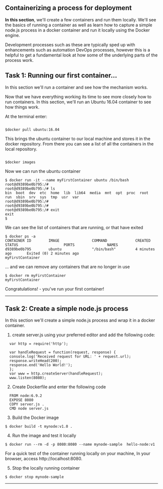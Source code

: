 
## Containerizing a process for deployment

**In this section**, we'll create a few containers and run them locally. We'll see the basics of running a container as well as learn how to capture a simple node.js process in a docker container and run it locally using the Docker engine.

Development processes such as these are typically sped up with enhancements such as automation DevOps processes, however this is a helpful to get a fundamental look at how some of the underlying parts of the process work.

## Task 1: Running our first container...

In this section we'll run a container and see how the mechanism works.

Now that we have everything working its time to see more closely how to run containers. In this section, we'll run an Ubuntu 16.04 container to see how things work.

At the terminal enter:

```

$docker pull ubuntu:16.04

```

This brings the ubuntu container to our local machine and stores it in the docker repository. From there you can see a list of all the containers in the local repository.

```

$docker images

```

Now we can run the ubuntu container

```
$ docker run -it --name myFirstContainer ubuntu /bin/bash
root@d9389be0b795:/#
root@d9389be0b795:/# ls
bin  boot  dev  etc  home  lib  lib64  media  mnt  opt  proc  root  run  sbin  srv  sys  tmp  usr  var
root@d9389be0b795:/#
root@d9389be0b795:/#
root@d9389be0b795:/# exit
exit
$

```

We can see the list of containers that are running, or that have exited

```
$ docker ps -a
CONTAINER ID        IMAGE               COMMAND             CREATED             STATUS                     PORTS               NAMES
d9389be0b795        ubuntu              "/bin/bash"         4 minutes ago       Exited (0) 2 minutes ago                       myFirstContainer
```

... and we can remove any containers that are no longer in use

```
$ docker rm myFirstContainer
myFirstContainer

```

Congratulations! - you've run your first container!

---


## Task 2: Create a simple node.js process

In this section we'll create a simple node.js process and wrap it in a docker container. 


1. create server.js using your preferred editor and add the following code:
```
  var http = require('http');

  var handleRequest = function(request, response) {
  console.log('Received request for URL: ' + request.url);
  response.writeHead(200);
  response.end('Hello World!');
  };
  var www = http.createServer(handleRequest);
  www.listen(8080);
```

2. Create Dockerfile and enter the following code

```
  FROM node:6.9.2
  EXPOSE 8080
  COPY server.js .
  CMD node server.js
```

3. Build the Docker image
```
$ docker build -t mynode:v1.0 .
```

4. Run the image and test it locally

```
$ docker run --rm -d -p 8080:8080 --name mynode-sample  hello-node:v1
```

  For a quick test of the container running locally on your machine, In your browser, access http://localhost:8080.  

5. Stop the locally running container

```  
$ docker stop mynode-sample
```


---
